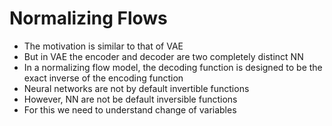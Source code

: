 # Normalizing Flows

* The motivation is similar to that of VAE
* But in VAE the encoder and decoder are two completely distinct NN
* In a normalizing flow model, the decoding function is designed to be the exact inverse of the encoding function
* Neural networks are not by default invertible functions
* However, NN are not be default inversible functions
* For this we need to understand change of variables
